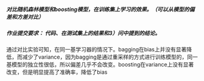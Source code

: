 ##### 对比随机森林模型和boosting模型，在训练集上学习的效果。（可以从模型的偏差和方差对比）

##### 作业提交要求： 代码、在测试集上的结果和3）问中提到的结论。

通过对比实验可知，在同一基学习器的情况下。bagging在bias上并没有显著降低，而减少了variance，因为bagging是通过重采样的方式进行训练模型的，同一基模型的独立性很低，所以偏差几乎不会改变。boosting在variance上没有显著改变，但是明显提高了准确率，降低了bias

